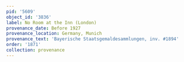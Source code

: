 ```yaml
---
pid: '5609'
object_id: '3836'
label: No Room at the Inn (London)
provenance_date: Before 1927
provenance_location: Germany, Munich
provenance_text: 'Bayerische Staatsgemaldesammlungen, inv. #1894'
order: '1871'
collection: provenance
---
```

